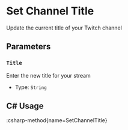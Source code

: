 # Set Channel Title
Update the current title of your Twitch channel

## Parameters
### `Title`
Enter the new title for your stream
- Type: `String`

## C# Usage
:csharp-method{name=SetChannelTitle}
